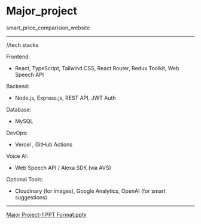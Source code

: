 # Major_project
smart_price_comparision_website



--------------------------------------------------------------------------------------------------------------------------------------------------------
//tech stacks 

Frontend:
- React, TypeScript, Tailwind CSS, React Router, Redux Toolkit, Web Speech API

Backend:
- Node.js, Express.js, REST API, JWT Auth

Database:
- MySQL

DevOps:
- Vercel , GitHub Actions

Voice AI:
- Web Speech API / Alexa SDK (via AVS)

Optional Tools:

- Cloudinary (for images), Google Analytics, OpenAI (for smart suggestions)

- ---------------------------------------------------------------------------------------------------------------------------------------------------------



[Major Project-1 PPT Format.pptx](https://github.com/user-attachments/files/21471470/Major.Project-1.PPT.Format.pptx)

